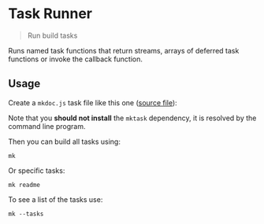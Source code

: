 # Task Runner

<? @include readme/badges.md ?>

> Run build tasks

Runs named task functions that return streams, arrays of deferred task functions or invoke the callback function.

<? @include {=readme} install.md ?>

## Usage

Create a `mkdoc.js` task file like this one ([source file](/mkdoc.js)):

<? @source {javascript=s/\.\/index/mktask/gm} ../mkdoc.js ?>

Note that you **should not install** the `mktask` dependency, it is resolved by the command line program.

Then you can build all tasks using:

```shell
mk
```

Or specific tasks:

```shell
mk readme
```

To see a list of the tasks use:

```shell
mk --tasks
```

<? @include {=readme} guide.md example.md ?>

<? @exec mkapi *.js --title=API --level=2 ?>
<? @include {=readme} license.md links.md ?>
